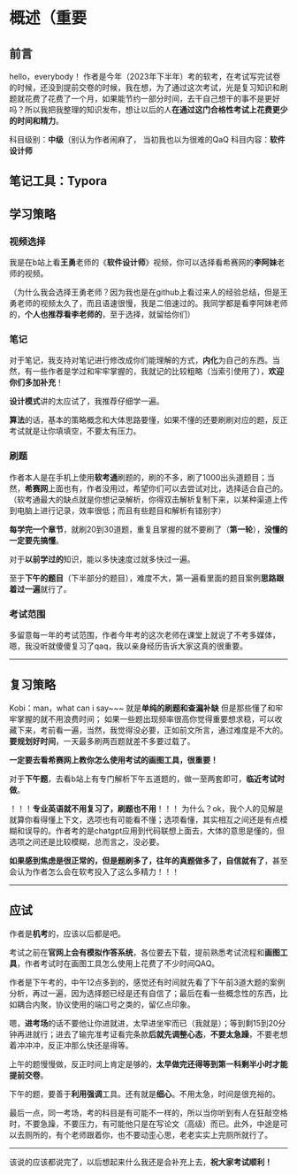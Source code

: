 # 概述（重要

## 前言 

hello，everybody！
作者是今年（2023年下半年）考的软考，在考试写完试卷的时候，还没到提前交卷的时候，我在想，为了通过这次考试，光是复习知识和刷题就花费了花费了一个月，如果能节约一部分时间，去干自己想干的事不是更好吗？所以我把我整理的知识发布，想让以后的人**在通过这门合格性考试上花费更少的时间和精力**。

科目级别：**中级**（别认为作者闹麻了， 当初我也以为很难的QaQ
科目内容：**软件设计师**

笔记工具：Typora
---

## 学习策略

### 视频选择

我是在b站上看**王勇**老师的《**软件设计师**》视频，你可以选择看希赛网的**李阿妹**老师的视频。

（为什么我会选择王勇老师？因为我也是在github上看过来人的经验总结，但是王勇老师的视频太久了，而且语速很慢，我是二倍速过的。我同学都是看李阿妹老师的，**个人也推荐看李老师的**，至于选择，就留给你们）

### 笔记

对于笔记，我支持对笔记进行修改成你们能理解的方式，**内化**为自己的东西。当然，有一些作者是学过和牢牢掌握的，我就记的比较粗略（当索引使用了），**欢迎你们多加补充**！

**设计模式**讲的太应试了，我推荐仔细学一遍。

**算法**的话，基本的策略概念和大体思路要懂，如果不懂的还要刷刷对应的题，反正考试就是让你填填空，不要太有压力。

### 刷题

作者本人是在手机上使用**软考通**刷题的，刷的不多，刷了1000出头道题目；当然，**希赛网**上面也有，作者没用过，希望你们可以去尝试对比，选择适合自己的。
（软考通最大的缺点就是你想记录解析，你得双击解析复制下来，以某种渠道上传到电脑上进行记录，效率很低；而且有些题目和解析有错别字）

**每学完一个章节**，就刷20到30道题，重复且掌握的就不要刷了（**第一轮**），**没懂的一定要先搞懂**。

对于**以前学过的**知识，能以多快速度过就多快过一遍。

至于**下午的题目**（下半部分的题目），难度不大，第一遍看里面的题目案例**思路跟着过一遍**就行了。

### 考试范围

多留意每一年的考试范围，作者今年考的这次老师在课堂上就说了不考多媒体，嗯，我没听就傻傻复习了qaq，我以亲身经历告诉大家这真的很重要。

---

## 复习策略

Kobi：man，what can i say~~~ 就是**单纯的刷题和查漏补缺**
但是那些懂了和牢牢掌握的就不用浪费时间；
如果一些题出现频率很高你觉得重要想求稳，可以收藏下来，考前看一遍，当然，我觉得没必要，正如前文所言，通过难度是不大的。
**要规划好时间**，一天最多刷两百题就差不多要过载了。

**一定要去看希赛网上教你怎么使用考试的画图工具，很重要！**

对于**下午题**，去看b站上有专门解析下午五道题的，做一至两套即可，**临近考试时做**。

！！！**专业英语就不用复习了，刷题也不用**！！！
为什么？ok，我个人的见解是就算你看得懂上下文，选项也有可能看不懂；选项看懂，其实相互之间还是有点模糊和误导的。作者考的是chatgpt应用到代码联想上面去，大体的意思是懂的，但选项之间还是比较模糊，总而言之，没必要。

**如果感到焦虑是很正常的，但是题刷多了，往年的真题做多了，自信就有了**，甚至会认为作者怎么会在软考投入了这么多精力！！！

---

## 应试

作者是**机考**的，应该以后都是吧。

考试之前在**官网上会有模拟作答系统**，各位要去下载，提前熟悉考试流程和**画图工具**，作者考试时在画图工具怎么使用上花费了不少时间QAQ。

作者是下午考的，中午12点多到的，感觉还有时间就先看了下午前3道大题的案例分析，再过一遍，因为选择题已经是还有自信了；最后在看一些概念性的东西，比如耦合内聚，协议使用的端口号之类的，留亿点印象。

嗯，**进考场**的话不要他让你进就进，太早进坐牢而已（我就是）；等到剩15到20分钟再进就行；进去了输完准考证看完条款**后就先调整心态**，**不要太急躁**，不要老想着冲冲冲，反正冲那么快还是得等。

上午的题慢慢做，反正时间上肯定是够的，**太早做完还得等到第一科剩半小时才能提前交卷**。

下午的题，要善于**利用强调**工具。还有就是**细心**。不用太急，时间是很充裕的。

最后一点，同一考场，考的科目是有可能不一样的，所以当你听到有人在狂敲空格时，不要急躁，不要压力，有可能他只是在写论文（高级）而已。此外，中途是可以去厕所的，有个老师跟着你，也不要动歪心思，老老实实上完厕所就行了。

---

该说的应该都说完了，以后想起来什么我还是会补充上去，**祝大家考试顺利！**

